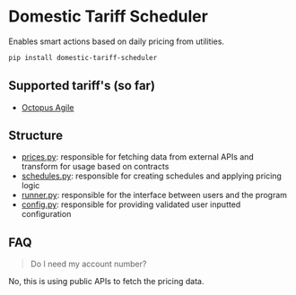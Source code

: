 # Domestic Tariff Scheduler

Enables smart actions based on daily pricing from utilities.

```sh
pip install domestic-tariff-scheduler
```

## Supported tariff's (so far)

- [Octopus Agile](https://octopus.energy/smart/agile/)

## Structure

- [prices.py](./prices.py): responsible for fetching data from external APIs and transform for usage based on contracts
- [schedules.py](./schedules.py): responsible for creating schedules and applying pricing logic
- [runner.py](./runner.py): responsible for the interface between users and the program
- [config.py](.config.py): responsible for providing validated user inputted configuration

## FAQ

> Do I need my account number?

No, this is using public APIs to fetch the pricing data.
